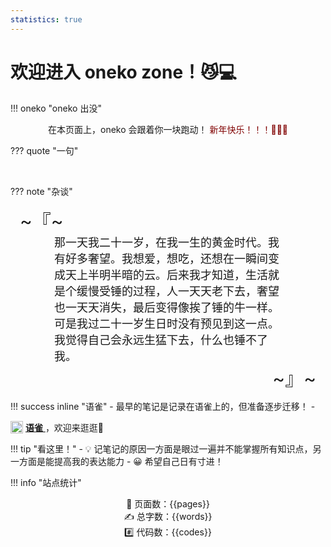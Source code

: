 ```yaml
---
statistics: true
---
```


# 欢迎进入 oneko zone！😼💻

!!! oneko "oneko 出没"
    <center>
    在本页面上，oneko 会跟着你一块跑动！
    <span style="color: maroon;">新年快乐！！！🧧🎁🥳</span>
    </center>


??? quote "一句"
    <script src="https://sdk.jinrishici.com/v2/browser/jinrishici.js" charset="utf-8"></script>
    <div class="qiji-combo" align="center" style="font-size:23px;" id="poem_sentence"></div>
    <br>
    <div class="qiji-combo" align="right" style="font-size:18px;" id="poem_info"></div>
    <script type="text/javascript">
        jinrishici.load(function(result) {
            var sentence = document.querySelector("#poem_sentence")
            var info = document.querySelector("#poem_info")
            console.log(result.data.content)
            // 按逗号分割句子
            var sentences = result.data.content.split('，')
            // 修改sentence[0]的最后一个字符为句号，删除sentence[1]的最后一个字符
            sentences[0] = sentences[0] + '。'
            sentences[1] = sentences[1].slice(0, -1)
            // 拼接起来写回result.data.content
            result.data.content = sentences[0] + sentences[1]
            sentence.innerHTML = result.data.content
            info.innerHTML = result.data.origin.dynasty + '·' + result.data.origin.author + ' ' + result.data.origin.title
        });
    </script>

??? note "杂谈"
    <div class="noto-serif-sc" style="font-size:30px;padding: 0 15px;">
        ~『~
    </div>
    <div class="fang-zheng-song" style="font-family:;font-size:18px;padding: 0 70px;">
    那一天我二十一岁，在我一生的黄金时代。我有好多奢望。我想爱，想吃，还想在一瞬间变成天上半明半暗的云。后来我才知道，生活就是个缓慢受锤的过程，人一天天老下去，奢望也一天天消失，最后变得像挨了锤的牛一样。<br>
    可是我过二十一岁生日时没有预见到这一点。我觉得自己会永远生猛下去，什么也锤不了我。
    </div>
    <div class="noto-serif-sc" align="right" style="font-size:30px;padding: 0 15px;">
        ~』~
    </div>     

!!! success inline "语雀"
    - 最早的笔记是记录在语雀上的，但准备逐步迁移！ 
    - <div>
        <img src="https://dh.yunyingpai.com/wp-content/uploads/2022/01/4c427-www.yuque.com.png" style="width: 20px;height: auto;display: inline-block;vertical-align: middle">
        <div style="vertical-align: middle;display: inline-block;">
            <a href="https://www.yuque.com/oneko/something">
                **语雀**
            </a>
            ，欢迎来逛逛👋
        </div>
      </div>


!!! tip "看这里！"
    - 💡 记笔记的原因一方面是眼过一遍并不能掌握所有知识点，另一方面是能提高我的表达能力
    - 😀 希望自己日有寸进！

!!! info "站点统计"
    <center>📑 页面数：{{pages}} </center>
    <center>✍️ 总字数：{{words}} </center>
    <center>#️⃣ 代码数：{{codes}} </center>


<script type="text/javascript" src="//rf.revolvermaps.com/0/0/6.js?i=5fuz11wg2dh&amp;m=7&amp;c=e63100&amp;cr1=ffffff&amp;f=arial&amp;l=0&amp;bv=90&amp;lx=-420&amp;ly=420&amp;hi=20&amp;he=7&amp;hc=a8ddff&amp;rs=80" async="async"></script>
